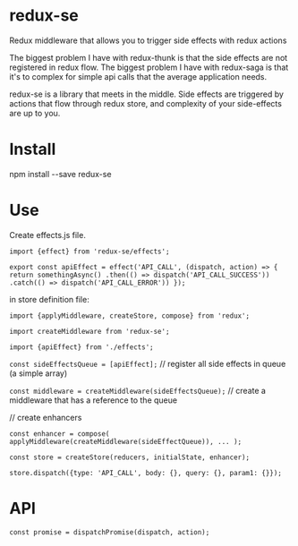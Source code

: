 # redux-se
Redux middleware that allows you to trigger side effects with redux actions

The biggest problem I have with redux-thunk is that the side effects are not registered in redux flow.
The biggest problem I have with redux-saga is that it's to complex for simple api calls that the average application needs.

redux-se is a library that meets in the middle. Side effects are triggered by actions that flow through redux store,
and complexity of your side-effects are up to you.

# Install

npm install --save redux-se

# Use

Create effects.js file.

`import {effect} from 'redux-se/effects';`

`export const apiEffect = effect('API_CALL', (dispatch, action) => {
    return somethingAsync()
    .then(() => dispatch('API_CALL_SUCCESS'))
    .catch(() => dispatch('API_CALL_ERROR'))
});`

in store definition file:

`import {applyMiddleware, createStore, compose} from 'redux';`

`import createMiddleware from 'redux-se';`

`import {apiEffect} from './effects';`

`const sideEffectsQueue = [apiEffect];` // register all side effects in queue (a simple array)

`const middleware = createMiddleware(sideEffectsQueue);` // create a middleware that has a reference to the queue

// create enhancers

`const enhancer = compose(
     applyMiddleware(createMiddleware(sideEffectQueue)),
     ...
   );`

`const store = createStore(reducers, initialState, enhancer);`

`store.dispatch({type: 'API_CALL', body: {}, query: {}, param1: {}});`

# API

`const promise = dispatchPromise(dispatch, action);`
